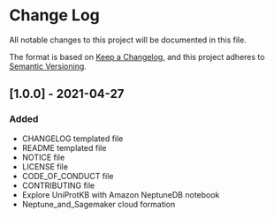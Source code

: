 # Change Log
All notable changes to this project will be documented in this file.

The format is based on [Keep a Changelog](https://keepachangelog.com/en/1.0.0/),
and this project adheres to [Semantic Versioning](https://semver.org/spec/v2.0.0.html).

## [1.0.0] - 2021-04-27

### Added
- CHANGELOG templated file
- README templated file
- NOTICE file
- LICENSE file
- CODE_OF_CONDUCT file
- CONTRIBUTING file
- Explore UniProtKB with Amazon NeptuneDB notebook
- Neptune_and_Sagemaker cloud formation
